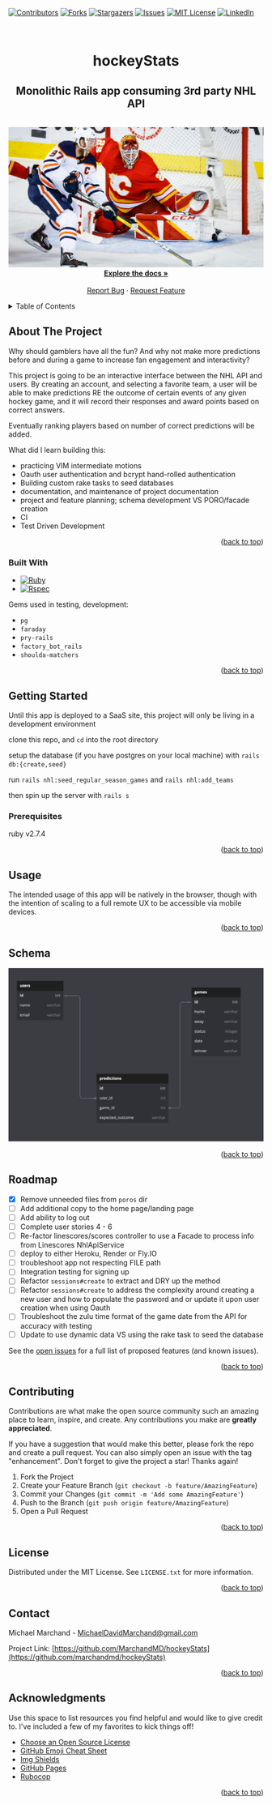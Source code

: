 <!-- Improved compatibility of back to top link: See: https://github.com/marchandmd/hockeyStats/pull/73 -->

<a name="readme-top"></a>

<!--
*** Thanks for checking out the hockeyStats. If you have a suggestion
*** that would make this better, please fork the repo and create a pull request
*** or simply open an issue with the tag "enhancement".
*** Don't forget to give the project a star!
*** Thanks again! Now go create something AMAZING! :D
-->

<!-- PROJECT SHIELDS -->
<!--
*** I'm using markdown "reference style" links for readability.
*** Reference links are enclosed in brackets [ ] instead of parentheses ( ).
*** See the bottom of this document for the declaration of the reference variables
*** for contributors-url, forks-url, etc. This is an optional, concise syntax you may use.
*** https://www.markdownguide.org/basic-syntax/#reference-style-links
-->

[![Contributors][contributors-shield]][contributors-url]
[![Forks][forks-shield]][forks-url]
[![Stargazers][stars-shield]][stars-url]
[![Issues][issues-shield]][issues-url]
[![MIT License][license-shield]][license-url]
[![LinkedIn][linkedin-shield]][linkedin-url]

<!-- PROJECT LOGO -->
<br />
<div align="center">

  <h1 align="center">hockeyStats</h1>

  <p align="center">
    <h2>Monolithic Rails app consuming 3rd party NHL API</h2>
    <br />
    <img src="app/assets/images/mcdavid.png" alt="alt_text" >
    <br />
    <a href="https://gitlab.com/dword4/nhlapi/-/blob/master/stats-api.md"><strong>Explore the docs »</strong></a>
    <br />
    <br />
    <a href="https://github.com/marchandmd/hockeyStats/issues">Report Bug</a>
    ·
    <a href="https://github.com/marchandmd/hockeyStats/issues">Request Feature</a>
  </p>
</div>

<!-- TABLE OF CONTENTS -->
<details>
  <summary>Table of Contents</summary>
  <ol>
    <li>
      <a href="#about-the-project">About The Project</a>
      <ul>
        <li><a href="#built-with">Built With</a></li>
      </ul>
    </li>
    <li>
      <a href="#getting-started">Getting Started</a>
      <ul>
        <li><a href="#prerequisites">Prerequisites</a></li>
        <li><a href="#installation">Installation</a></li>
      </ul>
    </li>
    <li><a href="#usage">Usage</a></li>
    <li><a href="#schema">Schema</a></li>
    <li><a href="#roadmap">Roadmap</a></li>
    <li><a href="#contributing">Contributing</a></li>
    <li><a href="#license">License</a></li>
    <li><a href="#contact">Contact</a></li>
    <li><a href="#acknowledgments">Acknowledgments</a></li>
  </ol>
</details>

<!-- ABOUT THE PROJECT -->

## About The Project

Why should gamblers have all the fun? And why not make more predictions before and during a game to increase fan engagement and interactivity?

This project is going to be an interactive interface between the NHL API and users. By creating an account, and selecting a favorite team, a user will be able to make predictions RE the outcome of certain events of any given hockey game, and it will record their responses and award points based on correct answers.

Eventually ranking players based on number of correct predictions will be added.

What did I learn building this:

  - practicing VIM intermediate motions
  - Oauth user authentication and bcrypt hand-rolled authentication
  - Building custom rake tasks to seed databases
  - documentation, and maintenance of project documentation
  - project and feature planning; schema development VS PORO/facade creation
  - CI
  - Test Driven Development

<p align="right">(<a href="#readme-top">back to top</a>)</p>

### Built With

-   [![Ruby][ruby.com]][ruby-url]
-   [![Rspec][rspec.com]][rspec-url]

Gems used in testing, development:

- `pg`
- `faraday`
- `pry-rails`
- `factory_bot_rails`
- `shoulda-matchers`


<p align="right">(<a href="#readme-top">back to top</a>)</p>

<!-- GETTING STARTED -->

## Getting Started

Until this app is deployed to a SaaS site, this project will only be living in a development environment

clone this repo, and `cd` into the root directory

setup the database (if you have postgres on your local machine) with `rails db:{create,seed}`

run `rails nhl:seed_regular_season_games` and `rails nhl:add_teams`

then spin up the server with `rails s`

### Prerequisites

ruby v2.7.4

<p align="right">(<a href="#readme-top">back to top</a>)</p>

<!-- USAGE EXAMPLES -->

## Usage

The intended usage of this app will be natively in the browser, though with the intention of scaling to a full remote UX to be accessible via mobile devices.

<p align="right">(<a href="#readme-top">back to top</a>)</p>

<!--SCHEMA  EXAMPLES -->

## Schema
<div>
    <img src="app/assets/images/schema_1.png" alt="alt_text" >
</div>


<p align="right">(<a href="#readme-top">back to top</a>)</p>

<!-- ROADMAP -->

## Roadmap
- [x] Remove unneeded files from `poros` dir
- [ ] Add additional copy to the home page/landing page
- [ ] Add ability to log out
- [ ] Complete user stories 4 - 6
- [ ] Re-factor linescores/scores controller to use a Facade to process info from Linescores NhlApiService
- [ ] deploy to either Heroku, Render or Fly.IO
- [ ] troubleshoot app not respecting FILE path
- [ ] Integration testing for signing up
- [ ] Refactor `sessions#create` to extract and DRY up the method
- [ ] Refactor `sessions#create` to address the complexity around creating a new user and how to populate the password and or update it upon user creation when using Oauth
- [ ] Troubleshoot the zulu time format of the game date from the API for accuracy with testing
- [ ] Update to use dynamic data VS using the rake task to seed the database

See the [open issues](https://github.com/marchandmd/hockeyStats/issues) for a full list of proposed features (and known issues).

<p align="right">(<a href="#readme-top">back to top</a>)</p>

<!-- CONTRIBUTING -->

## Contributing

Contributions are what make the open source community such an amazing place to learn, inspire, and create. Any contributions you make are **greatly appreciated**.

If you have a suggestion that would make this better, please fork the repo and create a pull request. You can also simply open an issue with the tag "enhancement".
Don't forget to give the project a star! Thanks again!

1. Fork the Project
2. Create your Feature Branch (`git checkout -b feature/AmazingFeature`)
3. Commit your Changes (`git commit -m 'Add some AmazingFeature'`)
4. Push to the Branch (`git push origin feature/AmazingFeature`)
5. Open a Pull Request

<p align="right">(<a href="#readme-top">back to top</a>)</p>

<!-- LICENSE -->

## License

Distributed under the MIT License. See `LICENSE.txt` for more information.

<p align="right">(<a href="#readme-top">back to top</a>)</p>

<!-- CONTACT -->

## Contact

Michael Marchand - MichaelDavidMarchand@gmail.com

Project Link: [https://github.com/MarchandMD/hockeyStats](https://github.com/marchandmd/hockeyStats)

<p align="right">(<a href="#readme-top">back to top</a>)</p>

<!-- ACKNOWLEDGMENTS -->

## Acknowledgments

Use this space to list resources you find helpful and would like to give credit to. I've included a few of my favorites to kick things off!

-   [Choose an Open Source License](https://choosealicense.com)
-   [GitHub Emoji Cheat Sheet](https://www.webpagefx.com/tools/emoji-cheat-sheet)
-   [Img Shields](https://shields.io)
-   [GitHub Pages](https://pages.github.com)
-   [Rubocop](https://rubocop.org/)

<p align="right">(<a href="#readme-top">back to top</a>)</p>

<!-- MARKDOWN LINKS & IMAGES -->
<!-- https://www.markdownguide.org/basic-syntax/#reference-style-links -->

[contributors-shield]: https://img.shields.io/github/contributors/marchandmd/hockeyStats.svg?style=for-the-badge
[contributors-url]: https://github.com/marchandmd/hockeyStats/graphs/contributors
[forks-shield]: https://img.shields.io/github/forks/marchandmd/hockeyStats.svg?style=for-the-badge
[forks-url]: https://github.com/marchandmd/hockeyStats/network/members
[stars-shield]: https://img.shields.io/github/stars/marchandmd/hockeyStats.svg?style=for-the-badge
[stars-url]: https://github.com/marchandmd/hockeyStats/stargazers
[issues-shield]: https://img.shields.io/github/issues/marchandmd/hockeyStats.svg?style=for-the-badge
[license-shield]: https://img.shields.io/github/license/marchandmd/hockeyStats.svg?style=for-the-badge
[issues-url]: https://github.com/marchandmd/hockeyStats/issues
[license-url]: https://github.com/marchandmd/hockeyStats/blob/master/LICENSE.txt
[linkedin-shield]: https://img.shields.io/badge/-LinkedIn-black.svg?style=for-the-badge&logo=linkedin&colorB=555
[linkedin-url]: https://linkedin.com/in/mmarchand1/
[product-screenshot]: images/screenshot.png
[bootstrap.com]: https://img.shields.io/badge/Bootstrap-563D7C?style=for-the-badge&logo=bootstrap&logoColor=white
[bootstrap-url]: https://getbootstrap.com
[ruby.com]: https://img.shields.io/badge/ruby-v2.7.4-red
[ruby-url]: https://ruby-doc.org/core-2.7.2/
[rspec.com]: https://img.shields.io/badge/rspec-v3.12-success
[rspec-url]: https://rspec.info/documentation/
